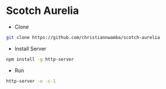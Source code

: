 # Scotch Aurelia
- Clone
```bash
git clone https://github.com/christiannwamba/scotch-aurelia
```
- Install Server
```bash
npm install -g http-server
```
- Run
```bash
http-server -o -c-1
```
